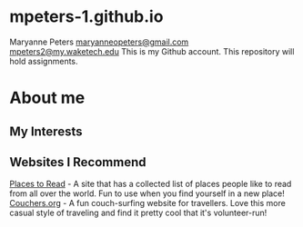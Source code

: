 # mpeters-1.github.io
Maryanne Peters
maryanneopeters@gmail.com
mpeters2@my.waketech.edu
This is my Github account.
This repository will hold assignments.
# About me
## My Interests
## Websites I Recommend
[Places to Read](https://www.placestoread.xyz) - A site that has a collected list of places people like to read from all over the world. Fun to use when you find yourself in a new place!  
[Couchers.org](https://couchers.org/) - A fun couch-surfing website for travellers. Love this more casual style of traveling and find it pretty cool that it's volunteer-run!